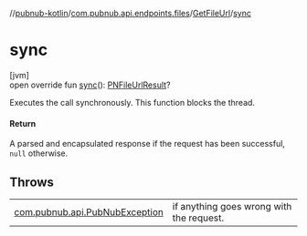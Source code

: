 //[pubnub-kotlin](../../../index.md)/[com.pubnub.api.endpoints.files](../index.md)/[GetFileUrl](index.md)/[sync](sync.md)

# sync

[jvm]\
open override fun [sync](sync.md)(): [PNFileUrlResult](../../com.pubnub.api.models.consumer.files/-p-n-file-url-result/index.md)?

Executes the call synchronously. This function blocks the thread.

#### Return

A parsed and encapsulated response if the request has been successful, `null` otherwise.

## Throws

| | |
|---|---|
| [com.pubnub.api.PubNubException](../../com.pubnub.api/-pub-nub-exception/index.md) | if anything goes wrong with the request. |
